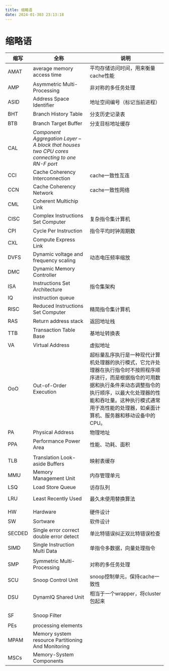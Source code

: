 ```yaml
---
title: 缩略语
date: 2024-01-303 23:13:18
---
```

# 缩略语
| 缩写  | 全称  | 说明  |
| --- | --- | --- |
| AMAT | average memory access time | 平均存储访问时间，用来衡量cache性能 |
| AMP | Asymmetric Multi-Processing | 非对称的多任务处理 |
| ASID | Address Space Identifier | 地址空间编号（标记当前进程） |
| BHT | Branch History Table | 分支历史记录表 |
| BTB | Branch Target Buffer | 分支目标地址缓存 |
| CAL | _Component Aggregation Layer – A block that houses two CPU cores connecting to one RN-F port_ |     |
| CCI | Cache Coherency Interconnection | cache一致性互连 |
| CCN | Cache Coherency Network | cache一致性网络 |
| CML | Coherent Multichip Link |     |
| CISC | Complex Instructions Set Computer | 复杂指令集计算机 |
| CPI | Cycle Per Instruction | 指令平均时钟周期数 |
| CXL | Compute Express Link |     |
| DVFS | Dynamic voltage and frequency scaling | 动态电压频率缩放 |
| DMC | Dynamic Memory Controller |     |
| ISA | Instructions Set Architecture | 指令集架构 |
| IQ|  instruction queue| |
| RISC | Reduced Instructions Set Computer | 精简指令集计算机 |
| RAS | Return address stack | 返回地址栈 |
| TTB | Transaction Table Base | 基地址转换表 |
| VA  | Virtual Address | 虚拟地址 |
| OoO|Out-of-Order Execution |超标量乱序执行是一种现代计算机处理器的执行模式，它允许处理器在执行指令时不按照程序顺序进行，而是根据指令的可用数据和执行条件来动态调整指令的执行顺序，以最大化处理器的性能和吞吐量。这种执行模式通常用于高性能的处理器，如桌面计算机、服务器和移动设备中的CPU。|
| PA  | Physical Address | 物理地址 |
| PPA | Performance Power Area | 性能、功耗、面积 |
|     |     |     |
| TLB | Translation Look-aside Buffers | 映射表缓存 |
| MMU | Memory Management Unit | 内存管理单元 |
| LSQ | Load Store Queue | 访存队列 |
|     |     |     |
| LRU | Least Recently Used | 最久未使用替换算法 |
|     |     |     |
|     |     |     |
| HW  | Hardware | 硬件设计 |
| SW  | Sortware | 软件设计 |
| SECDED | Single error correct double error detect | 单比特错误纠正双比特错误检查 |
| SIMD | Single Instruction Multi Data | 单指令多数据，向量处理指令 |
|     |     |     |
| SMP | Symmetric Multi-Processing | 对称的多任务处理 |
| SCU | Snoop Control Unit | snoop控制单元，保持cache一致性 |
| DSU | DynamIQ Shared Unit | 相当于一个wrapper，将cluster包起来 |
|     |     |     |
|     |     |     |
|     |     |     |
| SF  | Snoop Filter |     |
|     |     |     |
| PEs | processing elements |     |
| MPAM | Memory system resource Partitioning And Monitoring |     |
| MSCs | Memory-System Components |     |